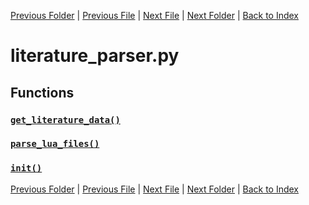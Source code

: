 [Previous Folder](../objects/components.md) | [Previous File](item_parser.md) | [Next File](movable_definitions_parser.md) | [Next Folder](../recipes/craft_recipes.md) | [Back to Index](../../index.md)

# literature_parser.py

## Functions

### [`get_literature_data()`](https://github.com/Vaileasys/pz-wiki_parser/blob/main/scripts/parser/literature_parser.py#L22)
### [`parse_lua_files()`](https://github.com/Vaileasys/pz-wiki_parser/blob/main/scripts/parser/literature_parser.py#L28)
### [`init()`](https://github.com/Vaileasys/pz-wiki_parser/blob/main/scripts/parser/literature_parser.py#L41)


[Previous Folder](../objects/components.md) | [Previous File](item_parser.md) | [Next File](movable_definitions_parser.md) | [Next Folder](../recipes/craft_recipes.md) | [Back to Index](../../index.md)
